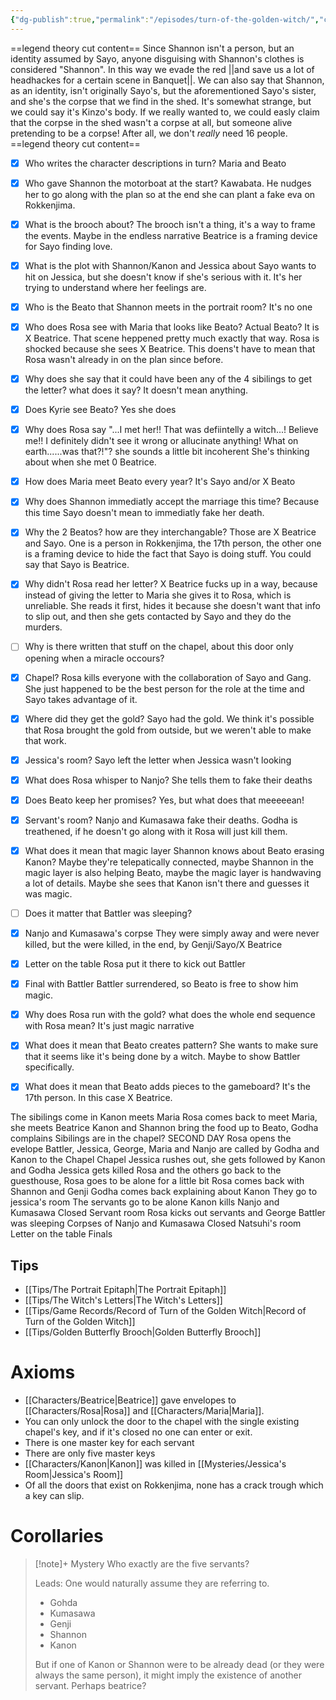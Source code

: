 ```yaml
---
{"dg-publish":true,"permalink":"/episodes/turn-of-the-golden-witch/","created":"2025-03-06T14:24:06.975+01:00","updated":"2025-03-31T17:42:45.516+02:00"}
---
```



 ==legend theory cut content==
 Since Shannon isn't a person, but an identity assumed by Sayo, anyone disguising with Shannon's clothes is considered "Shannon". In this way we evade the red ||and save us a lot of headhackes for a certain scene in Banquet||. We can also say that Shannon, as an identity, isn't originally Sayo's, but the aforementioned Sayo's sister, and she's the corpse that we find in the shed. It's somewhat strange, but we could say it's Kinzo's body. If we really wanted to, we could easly claim that the corpse in the shed wasn't a corpse at all, but someone alive pretending to be a corpse! After all, we don't *really* need 16 people.
 ==legend theory cut content==


- [x] Who writes the character descriptions in turn?
Maria and Beato
- [x] Who gave Shannon the motorboat at the start?
Kawabata. He nudges her to go along with the plan so at the end she can plant a fake eva on Rokkenjima.
- [x] What is the brooch about?
The brooch isn't a thing, it's a way to frame the events. Maybe in the endless narrative Beatrice is a framing device for Sayo finding love.
- [x] What is the plot with Shannon/Kanon and Jessica about
Sayo wants to hit on Jessica, but she doesn't know if she's serious with it. It's her trying to understand where her feelings are.
- [x] Who is the Beato that Shannon meets in the portrait room?
It's no one
- [x] Who does Rosa see with Maria that looks like Beato? Actual Beato?
It is X Beatrice. That scene heppened pretty much exactly that way. Rosa is shocked because she sees X Beatrice. This doens't have to mean that Rosa wasn't already in on the plan since before.
- [x] Why does she say that it could have been any of the 4 sibilings to get the letter? what does it say?
It doesn't mean anything.
- [x] Does Kyrie see Beato?
Yes she does
- [x] Why does Rosa say "...I met her!! That was defiintelly a witch...! Believe me!! I definitely didn't see it wrong or allucinate anything! What on earth......was that?!"? she sounds a little bit incoherent
She's thinking about when she met 0 Beatrice.
- [x] How does Maria meet Beato every year?
It's Sayo and/or X Beato
- [x] Why does Shannon immediatly accept the marriage this time?
Because this time Sayo doesn't mean to immediatly fake her death.
- [x] Why the 2 Beatos? how are they interchangable?
Those are X Beatrice and Sayo. One is a person in Rokkenjima, the 17th person, the other one is a framing device to hide the fact that Sayo is doing stuff. You could say that Sayo is Beatrice.
- [x] Why didn't Rosa read her letter?
X Beatrice fucks up in a way, because instead of giving the letter to Maria she gives it to Rosa, which is unreliable. She reads it first, hides it because she doesn't want that info to slip out, and then she gets contacted by Sayo and they do the murders.
- [ ] Why is there written that stuff on the chapel, about this door only opening when a miracle occours?
- [x] Chapel?
Rosa kills everyone with the collaboration of Sayo and Gang. She just happened to be the best person for the role at the time and Sayo takes advantage of it.
- [x] Where did they get the gold?
Sayo had the gold. We think it's possible that Rosa brought the gold from outside, but we weren't able to make that work.
- [x] Jessica's room?
Sayo left the letter when Jessica wasn't looking
- [x] What does Rosa whisper to Nanjo?
She tells them to fake their deaths
- [x] Does Beato keep her promises?
Yes, but what does that meeeeean!
- [x] Servant's room?
Nanjo and Kumasawa fake their deaths. Godha is treathened, if he doesn't go along with it Rosa will just kill them.
- [x] What does it mean that magic layer Shannon knows about Beato erasing Kanon?
Maybe they're telepatically connected, maybe Shannon in the magic layer is also helping Beato, maybe the magic layer is handwaving a lot of details. Maybe she sees that Kanon isn't there and guesses it was magic.
- [ ] Does it matter that Battler was sleeping?
- [x] Nanjo and Kumasawa's corpse
They were simply away and were never killed, but the were killed, in the end, by Genji/Sayo/X Beatrice
- [x] Letter on the table
Rosa put it there to kick out Battler
- [x] Final with Battler
Battler surrendered, so Beato is free to show him magic.
- [x] Why does Rosa run with the gold? what does the whole end sequence with Rosa mean?
It's just magic narrative
- [x] What does it mean that Beato creates pattern?
She wants to make sure that it seems like it's being done by a witch. Maybe to show Battler specifically.
- [x] What does it mean that Beato adds pieces to the gameboard?
It's the 17th person. In this case X Beatrice.



The sibilings come in
Kanon meets Maria
Rosa comes back to meet Maria, she meets Beatrice
Kanon and Shannon bring the food up to Beato, Godha complains
Sibilings are in the chapel?
SECOND DAY
Rosa opens the evelope
Battler, Jessica, George, Maria and Nanjo are called by Godha and Kanon to the Chapel
Chapel
Jessica rushes out, she gets followed by Kanon and Godha
Jessica gets killed
Rosa and the others go back to the guesthouse, Rosa goes to be alone for a little bit
Rosa comes back with Shannon and Genji
Godha comes back explaining about Kanon
They go to jessica's room
The servants go to be alone
Kanon kills Nanjo and Kumasawa
Closed Servant room
Rosa kicks out servants and George
Battler was sleeping
Corpses of Nanjo and Kumasawa
Closed Natsuhi's room
Letter on the table
Finals



## Tips
- [[Tips/The Portrait Epitaph\|The Portrait Epitaph]]
-  [[Tips/The Witch's Letters\|The Witch's Letters]]
- [[Tips/Game Records/Record of Turn of the Golden Witch\|Record of Turn of the Golden Witch]]
- [[Tips/Golden Butterfly Brooch\|Golden Butterfly Brooch]]
# Axioms
- [[Characters/Beatrice\|Beatrice]] gave envelopes to [[Characters/Rosa\|Rosa]] and [[Characters/Maria\|Maria]].
- You can only unlock the door to the chapel with the single existing chapel's key, and if it's closed no one can enter or exit.
- There is one master key for each servant
- There are only five master keys
- [[Characters/Kanon\|Kanon]] was killed in [[Mysteries/Jessica's Room\|Jessica's Room]]
- Of all the doors that exist on Rokkenjima, none has a crack trough which a key can slip.

# Corollaries


> [!note]+ Mystery
> Who exactly are the five servants?
>
> Leads:
> One would naturally assume they are referring to.
> - Gohda
> - Kumasawa
> - Genji
> - Shannon
> - Kanon
> 
> But if one of Kanon or Shannon were to be already dead (or they were always the same person), it might imply the existence of another servant. Perhaps beatrice?

